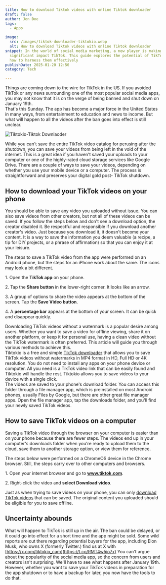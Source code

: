 ```yaml
---
title: How to download Tiktok videos with online Tiktok downloader
draft: false
author: Jon Doe 
tags:
  - Apps

image:
  src: /images/tiktok-downloader-tiktokio.webp
  alt: How to download Tiktok videos with online Tiktok downloader
snippet: In the world of social media marketing, a new player is making a
  significant impact TikTok. This guide explores the potential of TikTok ads and
  how to harness them effectively
publishDate: 2025-01-20 12:50
category: Tech

---
```


Things are coming down to the wire for TikTok in the US. If you avoided TikTok or any news surrounding one of the most popular social media apps, you may not know that it is on the verge of being banned and shut down on January 19th.  
That's this Sunday. The app has become a major force in the United States in many ways, from entertainment to education and news to income. But what will happen to all the videos after the ban goes into effect is still unclear.  

![Tiktokio-Tiktok Downlaoder](/images/tiktok-downloader-tiktokio.webp "Tiktokio - How to download tiktok video")


While you can't save the entire TikTok video catalog for perusing after the shutdown, you can save your videos from being left in the void of the internet. This is a great idea if you haven't saved your uploads to your computer or one of the highly-rated cloud storage services like Google Drive. There are a couple of ways to save your videos, depending on whether you use your mobile device or a computer. The process is straightforward and preserves your digital gold post- TikTok shutdown.

## How to download your TikTok videos on your phone

You should be able to save any video you uploaded without issue. You can also save videos from other creators, but not all of these videos can be saved. If you follow the steps below and don't see a download option, the creator disabled it. Be respectful and responsible if you download another creator's video. Just because you download it, it doesn't become your content. It is a way to save the information you deem valuable (a recipe, a tip for DIY projects, or a phrase of affirmation) so that you can enjoy it at your leisure.

The steps to save a TikTok video from the app were performed on an Android phone, but the steps for an iPhone work about the same. The icons may look a bit different.

 1\.  Open the **TikTok app** on your phone.

2\.  Tap the **Share button** in the lower-right corner. It looks like an arrow.

3\.  A group of options to share the video appears at the bottom of the screen. Tap the **Save Video button**.

4\.  A **percentage bar** appears at the bottom of your screen. It can be quick and disappear quickly.  
 

Downloading TikTok videos without a watermark is a popular desire among users. Whether you want to save a video for offline viewing, share it on another platform, or keep it for personal use, having a clean video without the TikTok watermark is often preferred. This article will guide you through various methods to achieve this.  
Tiktokio is a free and simple [TikTok downloader](https://tiktokio.cam/) that allows you to save TikTok videos without watermarks in MP4 format in HD, Full HD or 4K resolution. You do not need to install any apps on your phone device or computer. All you need is a TikTok video link that can be easily found and Tiktokio will handle the rest. Tiktokio allows you to save videos to your device with a single click.  
The videos are saved to your phone's download folder. You can access this folder through a file manager app, which is preinstalled on most Android phones, usually Files by Google, but there are other great file manager apps. Open the file manager app, tap the downloads folder, and you'll find your newly saved TikTok videos.

## How to save TikTok videos on a computer

Saving a TikTok video through the browser on your computer is easier than on your phone because there are fewer steps. The videos end up in your computer's downloads folder when you're ready to upload them to the cloud, save them to another storage option, or view them for reference.

 The steps below were performed on a ChromeOS device in the Chrome browser. Still, the steps carry over to other computers and browsers.

1\.  Open your internet browser and go to **www.tiktok.com**.

2\.  Right-click the video and **select Download video**.

Just as when trying to save videos on your phone, you can only [download TikTok videos](https://stiktokio.com/) that can be saved. The original content you uploaded should be eligible for you to save offline.

## Uncertainty abounds

What will happen to TikTok is still up in the air. The ban could be delayed, or it could go into effect for a short time and the app might be sold. Some wild reports are out there regarding potential buyers for the app, including Elon Musk, who owns X (formerly Twitter.) find us at X with [https://x.com/tiktokio_cam](https://t.co/RMT4w5io7x) You can't argue about the popularity of the social media app, so the concern from users and creators isn't surprising. We'll have to see what happens after January 19th. However, whether you want to save your TikTok videos in preparation for the app shutdown or to have a backup for later, you now have the tools to do that.  
